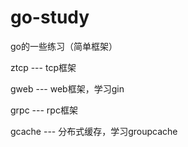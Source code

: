 # go-study
go的一些练习（简单框架）

ztcp    --- tcp框架

gweb    --- web框架，学习gin

grpc    --- rpc框架

gcache  --- 分布式缓存，学习groupcache 

